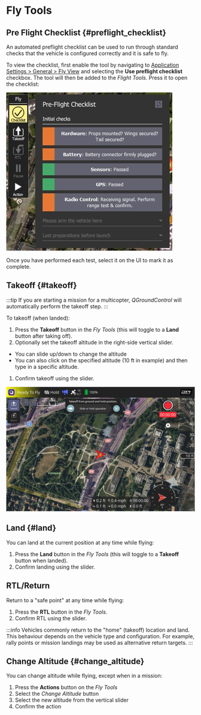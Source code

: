 # Fly Tools

## Pre Flight Checklist {#preflight_checklist}

An automated preflight checklist can be used to run through standard checks that the vehicle is configured correctly and it is safe to fly.

To view the checklist, first enable the tool by navigating to [Application Settings > General > Fly View](../settings_view/general.md) and selecting the **Use preflight checklist** checkbox.
The tool will then be added to the _Flight Tools_.
Press it to open the checklist:

![Pre Flight Checklist](../../../assets/fly/pre_flight_checklist.jpg)

Once you have performed each test, select it on the UI to mark it as complete.

## Takeoff {#takeoff}

:::tip
If you are starting a mission for a multicopter, _QGroundControl_ will automatically perform the takeoff step.
:::

To takeoff (when landed):

1. Press the **Takeoff** button in the _Fly Tools_ (this will toggle to a **Land** button after taking off).
2. Optionally set the takeoff altitude in the right-side vertical slider.

- You can slide up/down to change the altitude
- You can also click on the specified altitude (10 ft in example) and then type in a specific altitude.

1. Confirm takeoff using the slider.

![takeoff](../../../assets/fly/takeoff.png)

## Land {#land}

You can land at the current position at any time while flying:

1. Press the **Land** button in the _Fly Tools_ (this will toggle to a **Takeoff** button when landed).
2. Confirm landing using the slider.

## RTL/Return

Return to a "safe point" at any time while flying:

1. Press the **RTL** button in the _Fly Tools_.
2. Confirm RTL using the slider.

:::info
Vehicles commonly return to the "home" (takeoff) location and land.
This behaviour depends on the vehicle type and configuration.
For example, rally points or mission landings may be used as alternative return targets.
:::

## Change Altitude {#change_altitude}

You can change altitude while flying, except when in a mission:

1. Press the **Actions** button on the _Fly Tools_
2. Select the _Change Altitude_ button
3. Select the new altitude from the vertical slider
4. Confirm the action